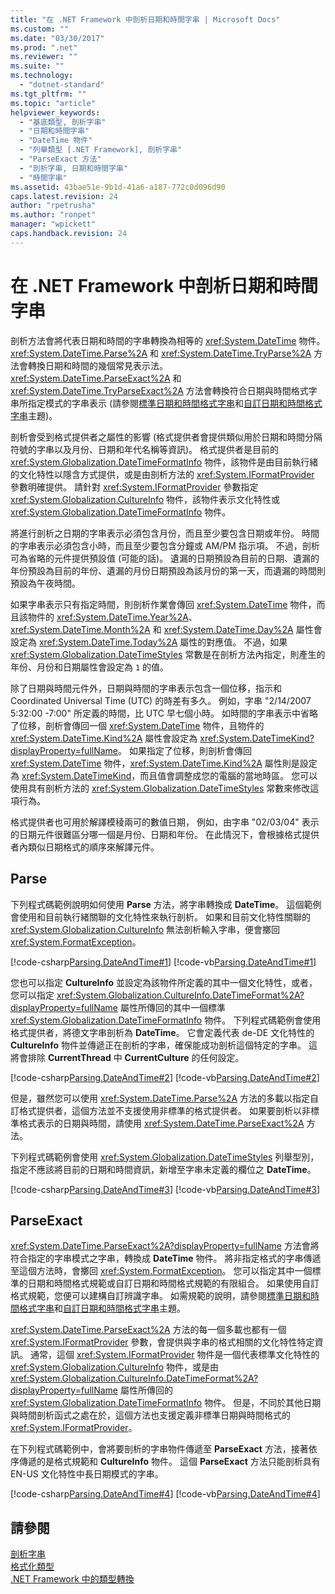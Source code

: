 ```yaml
---
title: "在 .NET Framework 中剖析日期和時間字串 | Microsoft Docs"
ms.custom: ""
ms.date: "03/30/2017"
ms.prod: ".net"
ms.reviewer: ""
ms.suite: ""
ms.technology: 
  - "dotnet-standard"
ms.tgt_pltfrm: ""
ms.topic: "article"
helpviewer_keywords: 
  - "基底類型, 剖析字串"
  - "日期和時間字串"
  - "DateTime 物件"
  - "列舉類型 [.NET Framework], 剖析字串"
  - "ParseExact 方法"
  - "剖析字串, 日期和時間字串"
  - "時間字串"
ms.assetid: 43bae51e-9b1d-41a6-a187-772c0d096d90
caps.latest.revision: 24
author: "rpetrusha"
ms.author: "ronpet"
manager: "wpickett"
caps.handback.revision: 24
---
```

# 在 .NET Framework 中剖析日期和時間字串
剖析方法會將代表日期和時間的字串轉換為相等的 <xref:System.DateTime> 物件。  <xref:System.DateTime.Parse%2A> 和 <xref:System.DateTime.TryParse%2A> 方法會轉換日期和時間的幾個常見表示法。  <xref:System.DateTime.ParseExact%2A> 和 <xref:System.DateTime.TryParseExact%2A> 方法會轉換符合日期與時間格式字串所指定模式的字串表示 \(請參閱[標準日期和時間格式字串](../../../docs/standard/base-types/standard-date-and-time-format-strings.md)和[自訂日期和時間格式字串](../../../docs/standard/base-types/custom-date-and-time-format-strings.md)主題\)。  
  
 剖析會受到格式提供者之屬性的影響 \(格式提供者會提供類似用於日期和時間分隔符號的字串以及月份、日期和年代名稱等資訊\)。  格式提供者是目前的 <xref:System.Globalization.DateTimeFormatInfo> 物件，該物件是由目前執行緒的文化特性以隱含方式提供，或是由剖析方法的 <xref:System.IFormatProvider> 參數明確提供。  請針對 <xref:System.IFormatProvider> 參數指定 <xref:System.Globalization.CultureInfo> 物件，該物件表示文化特性或 <xref:System.Globalization.DateTimeFormatInfo> 物件。  
  
 將進行剖析之日期的字串表示必須包含月份，而且至少要包含日期或年份。  時間的字串表示必須包含小時，而且至少要包含分鐘或 AM\/PM 指示項。  不過，剖析可為省略的元件提供預設值 \(可能的話\)。  遺漏的日期預設為目前的日期、遺漏的年份預設為目前的年份、遺漏的月份日期預設為該月份的第一天，而遺漏的時間則預設為午夜時間。  
  
 如果字串表示只有指定時間，則剖析作業會傳回 <xref:System.DateTime> 物件，而且該物件的 <xref:System.DateTime.Year%2A>、<xref:System.DateTime.Month%2A> 和 <xref:System.DateTime.Day%2A> 屬性會設定為 <xref:System.DateTime.Today%2A> 屬性的對應值。  不過，如果 <xref:System.Globalization.DateTimeStyles> 常數是在剖析方法內指定，則產生的年份、月份和日期屬性會設定為 `1` 的值。  
  
 除了日期與時間元件外，日期與時間的字串表示包含一個位移，指示和 Coordinated Universal Time \(UTC\) 的時差有多久。  例如，字串 "2\/14\/2007 5:32:00 \-7:00" 所定義的時間，比 UTC 早七個小時。  如時間的字串表示中省略了位移，剖析會傳回一個 <xref:System.DateTime> 物件，且物件的 <xref:System.DateTime.Kind%2A> 屬性會設定為 <xref:System.DateTimeKind?displayProperty=fullName>。  如果指定了位移，則剖析會傳回 <xref:System.DateTime> 物件，<xref:System.DateTime.Kind%2A> 屬性則是設定為 <xref:System.DateTimeKind>，而且值會調整成您的電腦的當地時區。  您可以使用具有剖析方法的 <xref:System.Globalization.DateTimeStyles> 常數來修改這項行為。  
  
 格式提供者也可用於解譯模稜兩可的數值日期，  例如，由字串 "02\/03\/04" 表示的日期元件很難區分哪一個是月份、日期和年份。  在此情況下，會根據格式提供者內類似日期格式的順序來解譯元件。  
  
## Parse  
 下列程式碼範例說明如何使用 **Parse** 方法，將字串轉換成 **DateTime**。  這個範例會使用和目前執行緒關聯的文化特性來執行剖析。  如果和目前文化特性關聯的 <xref:System.Globalization.CultureInfo> 無法剖析輸入字串，便會擲回 <xref:System.FormatException>。  
  
 [!code-csharp[Parsing.DateAndTime#1](../../../samples/snippets/csharp/VS_Snippets_CLR/Parsing.DateAndTime/cs/Example.cs#1)]
 [!code-vb[Parsing.DateAndTime#1](../../../samples/snippets/visualbasic/VS_Snippets_CLR/Parsing.DateAndTime/vb/Example.vb#1)]  
  
 您也可以指定 **CultureInfo** 並設定為該物件所定義的其中一個文化特性，或者，您可以指定 <xref:System.Globalization.CultureInfo.DateTimeFormat%2A?displayProperty=fullName> 屬性所傳回的其中一個標準 <xref:System.Globalization.DateTimeFormatInfo> 物件。  下列程式碼範例會使用格式提供者，將德文字串剖析為 **DateTime**。  它會定義代表 de\-DE 文化特性的 **CultureInfo** 物件並傳遞正在剖析的字串，確保能成功剖析這個特定的字串。  這將會排除 **CurrentThread** 中 **CurrentCulture** 的任何設定。  
  
 [!code-csharp[Parsing.DateAndTime#2](../../../samples/snippets/csharp/VS_Snippets_CLR/Parsing.DateAndTime/cs/Example2.cs#2)]
 [!code-vb[Parsing.DateAndTime#2](../../../samples/snippets/visualbasic/VS_Snippets_CLR/Parsing.DateAndTime/vb/Example2.vb#2)]  
  
 但是，雖然您可以使用 <xref:System.DateTime.Parse%2A> 方法的多載以指定自訂格式提供者，這個方法並不支援使用非標準的格式提供者。  如果要剖析以非標準格式表示的日期與時間，請使用 <xref:System.DateTime.ParseExact%2A> 方法。  
  
 下列程式碼範例會使用 <xref:System.Globalization.DateTimeStyles> 列舉型別，指定不應該將目前的日期和時間資訊，新增至字串未定義的欄位之 **DateTime**。  
  
 [!code-csharp[Parsing.DateAndTime#3](../../../samples/snippets/csharp/VS_Snippets_CLR/Parsing.DateAndTime/cs/Example3.cs#3)]
 [!code-vb[Parsing.DateAndTime#3](../../../samples/snippets/visualbasic/VS_Snippets_CLR/Parsing.DateAndTime/vb/Example3.vb#3)]  
  
## ParseExact  
 <xref:System.DateTime.ParseExact%2A?displayProperty=fullName> 方法會將符合指定的字串模式之字串，轉換成 **DateTime** 物件。  將非指定格式的字串傳遞至這個方法時，會擲回 <xref:System.FormatException>。  您可以指定其中一個標準的日期和時間格式規範或自訂日期和時間格式規範的有限組合。  如果使用自訂格式規範，您便可以建構自訂辨識字串。  如需規範的說明，請參閱[標準日期和時間格式字串](../../../docs/standard/base-types/standard-date-and-time-format-strings.md)和[自訂日期和時間格式字串](../../../docs/standard/base-types/custom-date-and-time-format-strings.md)主題。  
  
 <xref:System.DateTime.ParseExact%2A> 方法的每一個多載也都有一個 <xref:System.IFormatProvider> 參數，會提供與字串的格式相關的文化特性特定資訊。  通常，這個 <xref:System.IFormatProvider> 物件是一個代表標準文化特性的 <xref:System.Globalization.CultureInfo> 物件，或是由 <xref:System.Globalization.CultureInfo.DateTimeFormat%2A?displayProperty=fullName> 屬性所傳回的 <xref:System.Globalization.DateTimeFormatInfo> 物件。  但是，不同於其他日期與時間剖析函式之處在於，這個方法也支援定義非標準日期與時間格式的 <xref:System.IFormatProvider>。  
  
 在下列程式碼範例中，會將要剖析的字串物件傳遞至 **ParseExact** 方法，接著依序傳遞的是格式規範和 **CultureInfo** 物件。  這個 **ParseExact** 方法只能剖析具有 EN\-US 文化特性中長日期模式的字串。  
  
 [!code-csharp[Parsing.DateAndTime#4](../../../samples/snippets/csharp/VS_Snippets_CLR/Parsing.DateAndTime/cs/Example4.cs#4)]
 [!code-vb[Parsing.DateAndTime#4](../../../samples/snippets/visualbasic/VS_Snippets_CLR/Parsing.DateAndTime/vb/Example4.vb#4)]  
  
## 請參閱  
 [剖析字串](../../../docs/standard/base-types/parsing-strings.md)   
 [格式化類型](../../../docs/standard/base-types/formatting-types.md)   
 [.NET Framework 中的類型轉換](../../../docs/standard/base-types/type-conversion.md)